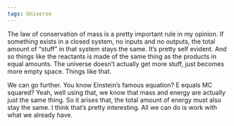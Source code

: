 ```yaml
---
tags: Universe
---
```


The law of conservation of mass is a pretty important rule in my opinion. If something exists in a closed system, no inputs and no outputs, the total amount of “stuff” in that system stays the same. It’s pretty self evident. And so things like the reactants is made of the same thing as the products in equal amounts. The universe doesn’t actually get more stuff, just becomes more empty space. Things like that.

We can go further. You know Einstein’s famous equation? E equals MC squared? Yeah, well using that, we know that mass and energy are actually just the same thing. So it arises that, the total amount of energy must also stay the same. I think that’s pretty interesting. All we can do is work with what we already have.